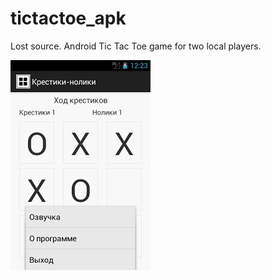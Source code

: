 # tictactoe_apk
Lost source. Android Tic Tac Toe game for two local players.

![tictactoe_screenshot](https://github.com/b1oki/tictactoe_apk/blob/master/tictactoe_screenshot.jpg?raw=true "tictactoe screenshot")
